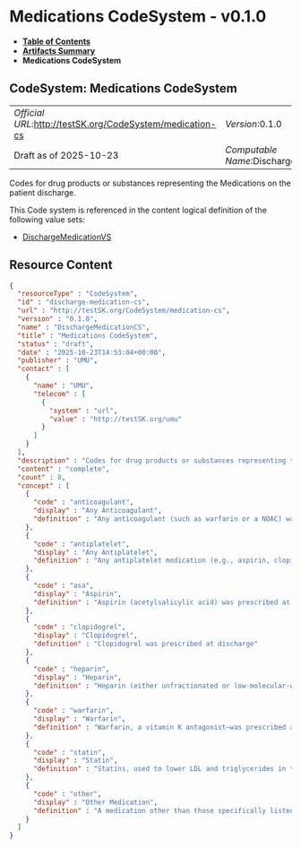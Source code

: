# Medications CodeSystem - v0.1.0

* [**Table of Contents**](toc.md)
* [**Artifacts Summary**](artifacts.md)
* **Medications CodeSystem**

## CodeSystem: Medications CodeSystem 

| | |
| :--- | :--- |
| *Official URL*:http://testSK.org/CodeSystem/medication-cs | *Version*:0.1.0 |
| Draft as of 2025-10-23 | *Computable Name*:DischargeMedicationCS |

 
Codes for drug products or substances representing the Medications on the patient discharge. 

 This Code system is referenced in the content logical definition of the following value sets: 

* [DischargeMedicationVS](ValueSet-discharge-medication-vs.md)



## Resource Content

```json
{
  "resourceType" : "CodeSystem",
  "id" : "discharge-medication-cs",
  "url" : "http://testSK.org/CodeSystem/medication-cs",
  "version" : "0.1.0",
  "name" : "DischargeMedicationCS",
  "title" : "Medications CodeSystem",
  "status" : "draft",
  "date" : "2025-10-23T14:53:04+00:00",
  "publisher" : "UMU",
  "contact" : [
    {
      "name" : "UMU",
      "telecom" : [
        {
          "system" : "url",
          "value" : "http://testSK.org/umu"
        }
      ]
    }
  ],
  "description" : "Codes for drug products or substances representing the Medications on the patient discharge.",
  "content" : "complete",
  "count" : 8,
  "concept" : [
    {
      "code" : "anticoagulant",
      "display" : "Any Anticoagulant",
      "definition" : "Any anticoagulant (such as warfarin or a NOAC) was prescribed at discharge"
    },
    {
      "code" : "antiplatelet",
      "display" : "Any Antiplatelet",
      "definition" : "Any antiplatelet medication (e.g., aspirin, clopidogrel) was prescribed at discharge"
    },
    {
      "code" : "asa",
      "display" : "Aspirin",
      "definition" : "Aspirin (acetylsalicylic acid) was prescribed at discharge"
    },
    {
      "code" : "clopidogrel",
      "display" : "Clopidogrel",
      "definition" : "Clopidogrel was prescribed at discharge"
    },
    {
      "code" : "heparin",
      "display" : "Heparin",
      "definition" : "Heparin (either unfractionated or low-molecular-weight) was prescribed at discharge"
    },
    {
      "code" : "warfarin",
      "display" : "Warfarin",
      "definition" : "Warfarin, a vitamin K antagonist—was prescribed at discharge"
    },
    {
      "code" : "statin",
      "display" : "Statin",
      "definition" : "Statins, used to lower LDL and triglycerides in the blood was prescribed at discharge"
    },
    {
      "code" : "other",
      "display" : "Other Medication",
      "definition" : "A medication other than those specifically listed was prescribed at discharge"
    }
  ]
}

```
